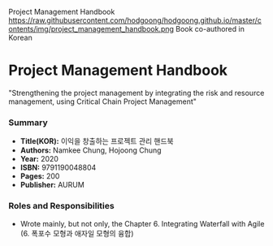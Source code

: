 Project Management Handbook
https://raw.githubusercontent.com/hodgoong/hodgoong.github.io/master/contents/img/project_management_handbook.png
Book co-authored in Korean

# Project Management Handbook
"Strengthening the project management by integrating the risk and resource management, using Critical Chain Project Management"

### Summary
- **Title(KOR):** 이익을 창출하는 프로젝트 관리 핸드북
- **Authors:** Namkee Chung, Hojoong Chung
- **Year:** 2020
- **ISBN:** 9791190048804
- **Pages:** 200
- **Publisher:** AURUM

### Roles and Responsibilities
- Wrote mainly, but not only, the Chapter 6. Integrating Waterfall with Agile (6. 폭포수 모형과 애자일 모형의 융합)

